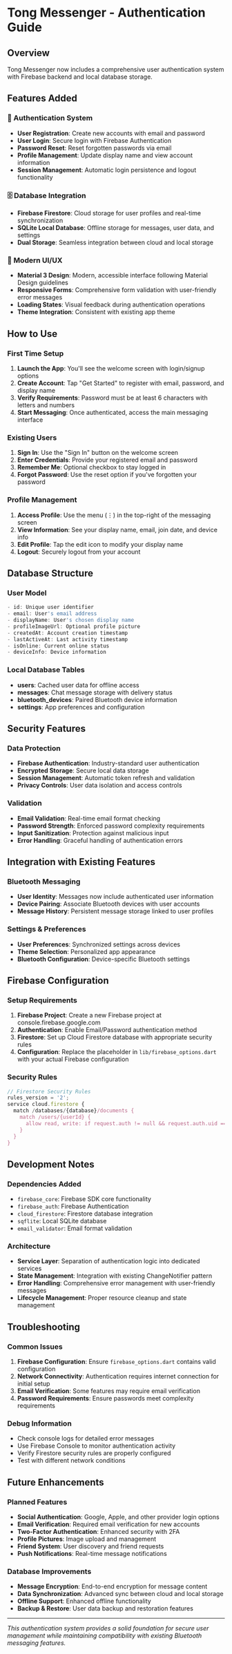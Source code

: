 # Tong Messenger - Authentication Guide

## Overview
Tong Messenger now includes a comprehensive user authentication system with Firebase backend and local database storage.

## Features Added

### 🔐 Authentication System
- **User Registration**: Create new accounts with email and password
- **User Login**: Secure login with Firebase Authentication
- **Password Reset**: Reset forgotten passwords via email
- **Profile Management**: Update display name and view account information
- **Session Management**: Automatic login persistence and logout functionality

### 🗄️ Database Integration
- **Firebase Firestore**: Cloud storage for user profiles and real-time synchronization
- **SQLite Local Database**: Offline storage for messages, user data, and settings
- **Dual Storage**: Seamless integration between cloud and local storage

### 🎨 Modern UI/UX
- **Material 3 Design**: Modern, accessible interface following Material Design guidelines
- **Responsive Forms**: Comprehensive form validation with user-friendly error messages
- **Loading States**: Visual feedback during authentication operations
- **Theme Integration**: Consistent with existing app theme

## How to Use

### First Time Setup
1. **Launch the App**: You'll see the welcome screen with login/signup options
2. **Create Account**: Tap "Get Started" to register with email, password, and display name
3. **Verify Requirements**: Password must be at least 6 characters with letters and numbers
4. **Start Messaging**: Once authenticated, access the main messaging interface

### Existing Users
1. **Sign In**: Use the "Sign In" button on the welcome screen
2. **Enter Credentials**: Provide your registered email and password
3. **Remember Me**: Optional checkbox to stay logged in
4. **Forgot Password**: Use the reset option if you've forgotten your password

### Profile Management
1. **Access Profile**: Use the menu (⋮) in the top-right of the messaging screen
2. **View Information**: See your display name, email, join date, and device info
3. **Edit Profile**: Tap the edit icon to modify your display name
4. **Logout**: Securely logout from your account

## Database Structure

### User Model
```dart
- id: Unique user identifier
- email: User's email address
- displayName: User's chosen display name
- profileImageUrl: Optional profile picture
- createdAt: Account creation timestamp
- lastActiveAt: Last activity timestamp
- isOnline: Current online status
- deviceInfo: Device information
```

### Local Database Tables
- **users**: Cached user data for offline access
- **messages**: Chat message storage with delivery status
- **bluetooth_devices**: Paired Bluetooth device information
- **settings**: App preferences and configuration

## Security Features

### Data Protection
- **Firebase Authentication**: Industry-standard user authentication
- **Encrypted Storage**: Secure local data storage
- **Session Management**: Automatic token refresh and validation
- **Privacy Controls**: User data isolation and access controls

### Validation
- **Email Validation**: Real-time email format checking
- **Password Strength**: Enforced password complexity requirements
- **Input Sanitization**: Protection against malicious input
- **Error Handling**: Graceful handling of authentication errors

## Integration with Existing Features

### Bluetooth Messaging
- **User Identity**: Messages now include authenticated user information
- **Device Pairing**: Associate Bluetooth devices with user accounts
- **Message History**: Persistent message storage linked to user profiles

### Settings & Preferences
- **User Preferences**: Synchronized settings across devices
- **Theme Selection**: Personalized app appearance
- **Bluetooth Configuration**: Device-specific Bluetooth settings

## Firebase Configuration

### Setup Requirements
1. **Firebase Project**: Create a new Firebase project at console.firebase.google.com
2. **Authentication**: Enable Email/Password authentication method
3. **Firestore**: Set up Cloud Firestore database with appropriate security rules
4. **Configuration**: Replace the placeholder in `lib/firebase_options.dart` with your actual Firebase configuration

### Security Rules
```javascript
// Firestore Security Rules
rules_version = '2';
service cloud.firestore {
  match /databases/{database}/documents {
    match /users/{userId} {
      allow read, write: if request.auth != null && request.auth.uid == userId;
    }
  }
}
```

## Development Notes

### Dependencies Added
- `firebase_core`: Firebase SDK core functionality
- `firebase_auth`: Firebase Authentication
- `cloud_firestore`: Firestore database integration
- `sqflite`: Local SQLite database
- `email_validator`: Email format validation

### Architecture
- **Service Layer**: Separation of authentication logic into dedicated services
- **State Management**: Integration with existing ChangeNotifier pattern
- **Error Handling**: Comprehensive error management with user-friendly messages
- **Lifecycle Management**: Proper resource cleanup and state management

## Troubleshooting

### Common Issues
1. **Firebase Configuration**: Ensure `firebase_options.dart` contains valid configuration
2. **Network Connectivity**: Authentication requires internet connection for initial setup
3. **Email Verification**: Some features may require email verification
4. **Password Requirements**: Ensure passwords meet complexity requirements

### Debug Information
- Check console logs for detailed error messages
- Use Firebase Console to monitor authentication activity
- Verify Firestore security rules are properly configured
- Test with different network conditions

## Future Enhancements

### Planned Features
- **Social Authentication**: Google, Apple, and other provider login options
- **Email Verification**: Required email verification for new accounts
- **Two-Factor Authentication**: Enhanced security with 2FA
- **Profile Pictures**: Image upload and management
- **Friend System**: User discovery and friend requests
- **Push Notifications**: Real-time message notifications

### Database Improvements
- **Message Encryption**: End-to-end encryption for message content
- **Data Synchronization**: Advanced sync between cloud and local storage
- **Offline Support**: Enhanced offline functionality
- **Backup & Restore**: User data backup and restoration features

---

*This authentication system provides a solid foundation for secure user management while maintaining compatibility with existing Bluetooth messaging features.*
